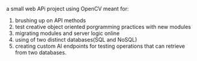 a small web APi project using OpenCV meant for:
1) brushing up on API methods
2) test creative object oriented porgramming practices with new modules
3) migrating modules and server logic online
4) using of two distinct databases(SQL and NoSQL)
5) creating custom AI endpoints for testing operations that can retrieve from two databases.